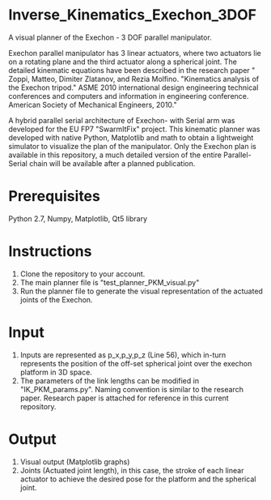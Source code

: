 # Inverse_Kinematics_Exechon_3DOF
A visual planner of the Exechon - 3 DOF parallel manipulator.

Exechon parallel manipulator has 3 linear actuators, where two actuators lie on a rotating plane and the third actuator along a spherical joint.
The detailed kinematic equations have been described in the research paper " Zoppi, Matteo, Dimiter Zlatanov, and Rezia Molfino. "Kinematics analysis of the Exechon tripod." ASME 2010 international design engineering technical conferences and computers and information in engineering conference. American Society of Mechanical Engineers, 2010."

A hybrid parallel serial architecture of Exechon- with Serial arm was developed for the EU FP7 "SwarmItFix" project. This kinematic planner was developed with native Python, Matplotlib and math to obtain a lightweight simulator to visualize the plan of the manipulator. Only the Exechon plan is available in this repository, a much detailed version of the entire Parallel-Serial chain will be available after a planned publication. 

# Prerequisites

Python 2.7, Numpy, Matplotlib, Qt5 library

# Instructions

1. Clone the repository to your account.
2. The main planner file is "test_planner_PKM_visual.py"
3. Run the planner file to generate the visual representation of the actuated joints of the Exechon.

# Input

1. Inputs are represented as p_x,p_y,p_z (Line 56), which in-turn represents the position of the off-set spherical joint over the exechon platform in 3D space.
2. The parameters of the link lengths can be modified in "IK_PKM_params.py". Naming convention is similar to the research paper. Research paper is attached for reference in this current repository.

# Output

1. Visual output (Matplotlib graphs)
2. Joints (Actuated joint length), in this case, the stroke of each linear actuator to achieve the desired pose for the platform and the spherical joint.
